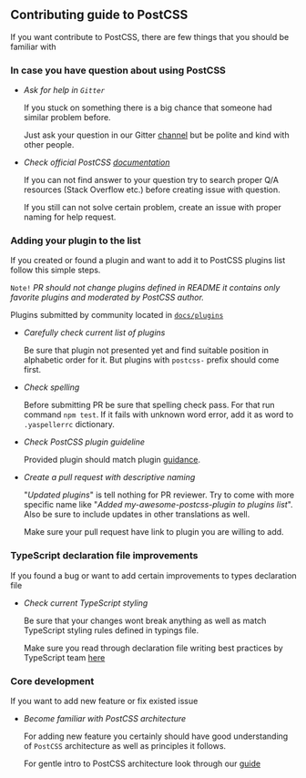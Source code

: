 ## Contributing guide to PostCSS

If you want contribute to PostCSS, there are few things that you should be familiar with

### In case you have question about using PostCSS

- *Ask for help in `Gitter`*

    If you stuck on something there is a big chance that someone had similar problem before.

    Just ask your question in our Gitter [channel](https://gitter.im/postcss/postcss) but be polite and kind with other people.

- *Check official PostCSS [documentation](https://github.com/postcss/postcss/tree/master/docs)*

    If you can not find answer to your question try to search proper Q/A resources (Stack Overflow etc.) before creating issue with question.

   If you still can not solve certain problem, create an issue with proper naming for help request.


### Adding your plugin to the list

If you created or found a plugin and want to add it to PostCSS plugins list follow this simple steps.

`Note!` *PR should not change plugins defined in README it contains only favorite plugins and moderated by PostCSS author.*

Plugins submitted by community located in [`docs/plugins`](https://github.com/postcss/postcss/blob/master/docs/plugins.md)

- *Carefully check current list of plugins*

    Be sure that plugin not presented yet and find suitable position in alphabetic order for it.
    But plugins with `postcss-` prefix should come first.

- *Check spelling*

    Before submitting PR be sure that spelling check pass. For that run command `npm test`.
    If it fails with unknown word error, add it as word to `.yaspellerrc` dictionary.


- *Check PostCSS plugin guideline*

    Provided plugin should match plugin [guidance](https://github.com/postcss/postcss/blob/master/docs/guidelines/plugin.md).

- *Create a pull request with descriptive naming*

   "*Updated plugins*" is tell nothing for PR reviewer. Try to come with more specific name like
    "*Added my-awesome-postcss-plugin to plugins list*". Also be sure to include updates in other translations as well.

    Make sure your pull request have link to plugin you are willing to add.


### TypeScript declaration file improvements

If you found a bug or want to add certain improvements to types declaration file

- *Check current TypeScript styling*

   Be sure that your changes wont break anything as well as match TypeScript styling rules defined in typings file.

   Make sure you read through declaration file writing best practices by TypeScript team [here](https://www.typescriptlang.org/docs/handbook/declaration-files/do-s-and-don-ts.html)

### Core development

If you want to add new feature or fix existed issue

- *Become familiar with PostCSS architecture*

    For adding new feature you certainly should have good understanding of `PostCSS` architecture as well as principles it follows.

    For gentle intro to PostCSS architecture look through our [guide](https://github.com/postcss/postcss/blob/master/docs/architecture.md)

